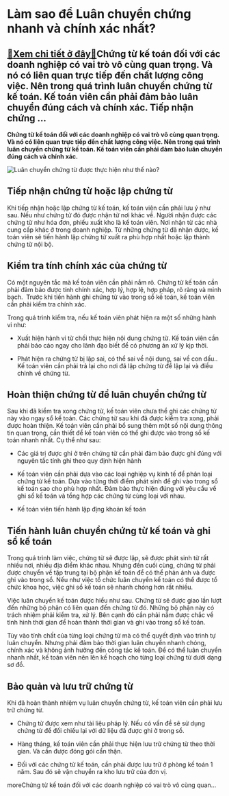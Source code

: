 Làm sao để Luân chuyển chứng nhanh và chính xác nhất?
=====================================================

[:gift:Xem chi tiết ở đây:gift:](https://hddtvn.com/lam-sao-de-luan-chuyen-chung-nhanh-va-chinh-xac-nhat/)Chứng từ kế toán đối với các doanh nghiệp có vai trò vô cùng quan trọng. Và nó có liên quan trực tiếp đến chất lượng công việc. Nên trong quá trình luân chuyển chứng từ kế toán. Kế toán viên cần phải đảm bảo luân chuyển đúng cách và chính xác. Tiếp nhận chứng …
---------------------------------------------------------------------------------------------------------------------------------------------------------------------------------------------------------------------------------------------------------------------

**Chứng từ kế toán đối với các doanh nghiệp có vai trò vô cùng quan trọng. Và nó có liên quan trực tiếp đến chất lượng công việc. Nên trong quá trình luân chuyển chứng từ kế toán. Kế toán viên cần phải đảm bảo luân chuyển đúng cách và chính xác.**


![Luân chuyển chứng từ được thực hiện như thế nào?](https://hddtvn.com/wp-content/uploads/2021/01/25696237.jpg)


Tiếp nhận chứng từ hoặc lập chứng từ
------------------------------------


Khi tiếp nhận hoặc lập chứng từ kế toán, kế toán viên cần phải lưu ý như sau. Nếu như chứng từ đó được nhận từ nơi khác về. Người nhận được các chứng từ như hóa đơn, phiếu xuất kho là kế toán viên. Nơi nhận từ các nhà cung cấp khác ở trong doanh nghiệp. Từ những chứng từ đã nhận được, kế toán viên sẽ tiến hành lập chứng từ xuất ra phù hợp nhất hoặc lập thành chứng từ nội bộ.


Kiểm tra tính chính xác của chứng từ
------------------------------------


Có một nguyên tắc mà kế toán viên cần phải nắm rõ. Chứng từ kế toán cần phải đảm bảo được tính chính xác, hợp lý, hợp lệ, hợp pháp, rõ ràng và minh bạch.  Trước khi tiến hành ghi chứng từ vào trong sổ kế toán, kế toán viên cần phải kiểm tra chính xác.


Trong quá trình kiểm tra, nếu kế toán viên phát hiện ra một số những hành vi như:




* Xuất hiện hành vi từ chối thực hiện nội dung chứng từ. Kế toán viên cần phải báo cáo ngay cho lãnh đạo biết để có phương án xử lý kịp thời.

* Phát hiện ra chứng từ bị lập sai, có thể sai về nội dung, sai về con dấu.. Kế toán viên cần phải trả lại cho nơi đã lập chứng từ để lập lại và điều chỉnh về chứng từ.



Hoàn thiện chứng từ để luân chuyển chứng từ
-------------------------------------------


Sau khi đã kiểm tra xong chứng từ, kế toán viên chưa thể ghi các chứng từ này vào ngay sổ kế toán. Các chứng từ sau khi đã được kiểm tra xong, phải được hoàn thiện. Kế toán viên cần phải bổ sung thêm một số nội dung thông tin quan trọng, cần thiết để kế toán viên có thể ghi được vào trong sổ kế toán nhanh nhất. Cụ thể như sau:




* Các giá trị được ghi ở trên chứng từ cần phải đảm bảo được ghi đúng với nguyên tắc tính ghi theo quy định hiện hành

* Kế toán viên cần phải dựa vào các loại nghiệp vụ kinh tế để phân loại chứng từ kế toán. Dựa vào từng thời điểm phát sinh để ghi vào trong sổ kế toán sao cho phù hợp nhất. Đảm bảo thực hiện đúng với yêu cầu về ghi sổ kế toán và tổng hợp các chứng từ cùng loại với nhau.

* Kế toán viên tiến hành lập địng khoản kế toán




Tiến hành luân chuyển chứng từ kế toán và ghi sổ kế toán
--------------------------------------------------------


Trong quá trình làm việc, chứng từ sẽ được lập, sẽ được phát sinh từ rất nhiều nơi, nhiều địa điểm khác nhau. Nhưng đến cuối cùng, chứng từ phải được chuyển về tập trung tại bộ phận kế toán để có thể phản ánh và được ghi vào trong sổ. Nếu như việc tổ chức luân chuyển kế toán có thể được tổ chức khoa học, việc ghi sổ kế toán sẽ nhanh chóng hơn rất nhiều.


Việc luân chuyển kế toán được hiểu như sau. Chứng từ sẽ được giao lần lượt đến những bộ phận có liên quan đến chứng từ đó. Những bộ phận này có trách nhiệm phải kiểm tra, xử lý. Bên cạnh đó cần phải nắm được chắc về tình hình thời gian để hoàn thành thời gian và ghi vào trong sổ kế toán.


Tùy vào tính chất của từng loại chứng từ mà có thể quyết định vào trình tự luân chuyển. Nhưng phải đảm bảo thời gian luân chuyển nhanh chóng, chính xác và không ảnh hưởng đến công tác kế toán. Để có thể luân chuyển nhanh nhất, kế toán viên nên lên kế hoạch cho từng loại chứng từ dưới dạng sơ đồ.


Bảo quản và lưu trữ chứng từ
----------------------------


Khi đã hoàn thành nhiệm vụ luân chuyển chứng từ, kế toán viên cần phải lưu trữ chứng từ.




* Chứng từ được xem như tài liệu pháp lý. Nếu có vấn đề sẽ sử dụng chứng từ để đối chiếu lại với dữ liệu đã được ghi ở trong sổ.

* Hàng tháng, kế toán viên cần phải thực hiện lưu trữ chứng từ theo thời gian. Và cần được đóng gói cẩn thận.

* Đối với các chứng từ kế toán, cần phải được lưu trữ ở phòng kế toán 1 năm. Sau đó sẽ vận chuyển ra kho lưu trữ của đơn vị.



moreChứng từ kế toán đối với các doanh nghiệp có vai trò vô cùng quan…

